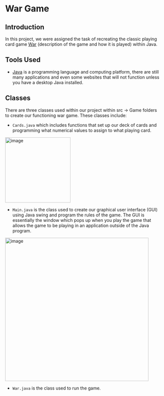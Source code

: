 # War Game

## Introduction
In this project, we were assigned the task of recreating the classic playing card game [War](https://en.wikipedia.org/wiki/War_(card_game)) (description of the game and how it is played) within Java. 

## Tools Used
* [Java](https://www.oracle.com/java/) is a programming language and computing platform, there are still many applications and even some websites that will not function unless you have a desktop Java installed.

## Classes
There are three classes used within our project within src -> Game folders to create our functioning war game. These classes include:
* `Cards.java` which includes functions that set up our deck of cards and programming what numerical values to assign to what playing card.
<img width="210" alt="image" src="https://github.com/jbell22j/WarGamee/assets/141024595/88451c34-2865-4296-afe4-cecf52dbc9d9">

* `Main.java` is the class used to create our graphical user interface (GUI) using Java swing and program the rules of the game. The GUI is essentially the window which pops up when you play the game that allows the game to be playing in an application outside of the Java program.

<img width="461" alt="image" src="https://github.com/jbell22j/WarGamee/assets/141024595/1bccc526-27f1-4101-b633-73e711468a1f">

* `War.java` is the class used to run the game.
